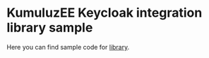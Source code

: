 # KumuluzEE Keycloak integration library sample

Here you can find sample code for [library](https://github.com/Jamsek-m/kumuluzee-keycloak-integration-lib).
